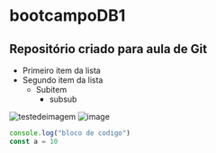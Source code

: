 # bootcampoDB1

## Repositório criado para aula de Git

- Primeiro item da lista
- Segundo item da lista
  - Subitem
    - subsub
 
 ![testedeimagem](https://upload.wikimedia.org/wikipedia/commons/thumb/4/48/Markdown-mark.svg/800px-Markdown-mark.svg.png)
 ![image](https://github.com/Phtessarolo/bootcampoDB1/assets/123336437/bb32aa23-6d26-46b3-b271-4da8e01f5176)
 
 ```js
 console.log("bloco de codigo")
 const a = 10
 ```
 
 ![]()
 
 
 
 

